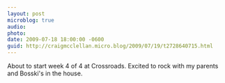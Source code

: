 ```yaml
---
layout: post
microblog: true
audio: 
photo: 
date: 2009-07-18 18:00:00 -0600
guid: http://craigmcclellan.micro.blog/2009/07/19/t2728640715.html
---
```

About to start week 4 of 4 at Crossroads. Excited to rock with my parents and Bosski's in the house.
